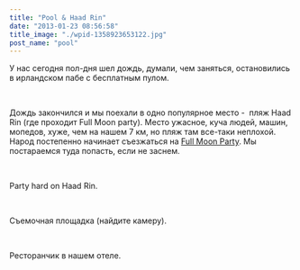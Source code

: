 ```yaml
---
title: "Pool & Haad Rin"
date: "2013-01-23 08:56:58"
title_image: "./wpid-1358923653122.jpg"
post_name: "pool"
---
```


У нас сегодня пол-дня шел дождь, думали, чем заняться, остановились в ирландском пабе с бесплатным пулом.



&nbsp;

Дождь закончился и мы поехали в одно популярное место -  пляж Haad Rin (где проходит Full Moon party). Место ужасное, куча людей, машин, мопедов, хуже, чем на нашем 7 км, но пляж там все-таки неплохой. Народ постепенно начинает съезжаться на <a href="http://fullmoonparty-thailand.com/" target="_blank">Full Moon Party</a>. Мы постараемся туда попасть, если не заснем.





&nbsp;



Party hard on Haad Rin.



&nbsp;

Съемочная площадка (найдите камеру).



&nbsp;

Ресторанчик в нашем отеле.
